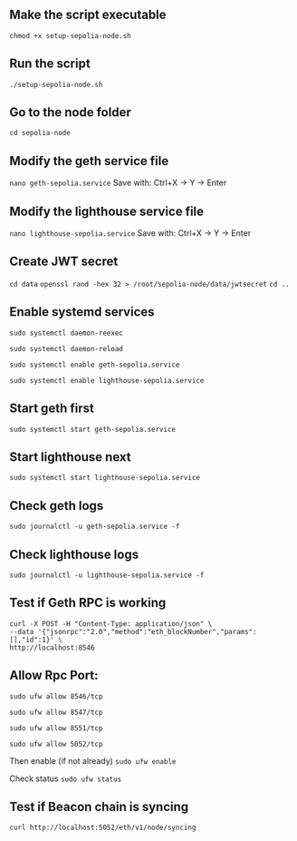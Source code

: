 ## Make the script executable
`chmod +x setup-sepolia-node.sh`

## Run the script
`./setup-sepolia-node.sh`

## Go to the node folder
`cd sepolia-node`

## Modify the geth service file
`nano geth-sepolia.service` Save with: Ctrl+X → Y → Enter

## Modify the lighthouse service file
   `nano lighthouse-sepolia.service` Save with: Ctrl+X → Y → Enter

## Create JWT secret
   `cd data`
   `openssl rand -hex 32 > /root/sepolia-node/data/jwtsecret`
   `cd ..`

## Enable systemd services
   `sudo systemctl daemon-reexec`
   
   `sudo systemctl daemon-reload`
   
   `sudo systemctl enable geth-sepolia.service`
   
   `sudo systemctl enable lighthouse-sepolia.service`

## Start geth first
   `sudo systemctl start geth-sepolia.service`

## Start lighthouse next
   `sudo systemctl start lighthouse-sepolia.service`

## Check geth logs
   `sudo journalctl -u geth-sepolia.service -f`

## Check lighthouse logs
   `sudo journalctl -u lighthouse-sepolia.service -f`

## Test if Geth RPC is working
    curl -X POST -H "Content-Type: application/json" \
    --data '{"jsonrpc":"2.0","method":"eth_blockNumber","params":[],"id":1}' \
    http://localhost:8546

## Allow Rpc Port:
   `sudo ufw allow 8546/tcp`
   
   `sudo ufw allow 8547/tcp`
   
   `sudo ufw allow 8551/tcp`
   
   `sudo ufw allow 5052/tcp`
   
Then enable (if not already)
   `sudo ufw enable`
   
Check status
    `sudo ufw status`

## Test if Beacon chain is syncing
    curl http://localhost:5052/eth/v1/node/syncing
